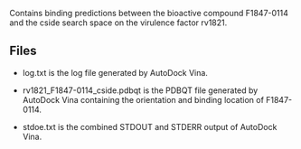 Contains binding predictions between the bioactive compound F1847-0114 and the cside search space on the virulence factor rv1821.

## Files

- log.txt is the log file generated by AutoDock Vina.

- rv1821_F1847-0114_cside.pdbqt is the PDBQT file generated by AutoDock Vina containing the orientation and binding location of F1847-0114.

- stdoe.txt is the combined STDOUT and STDERR output of AutoDock Vina.

